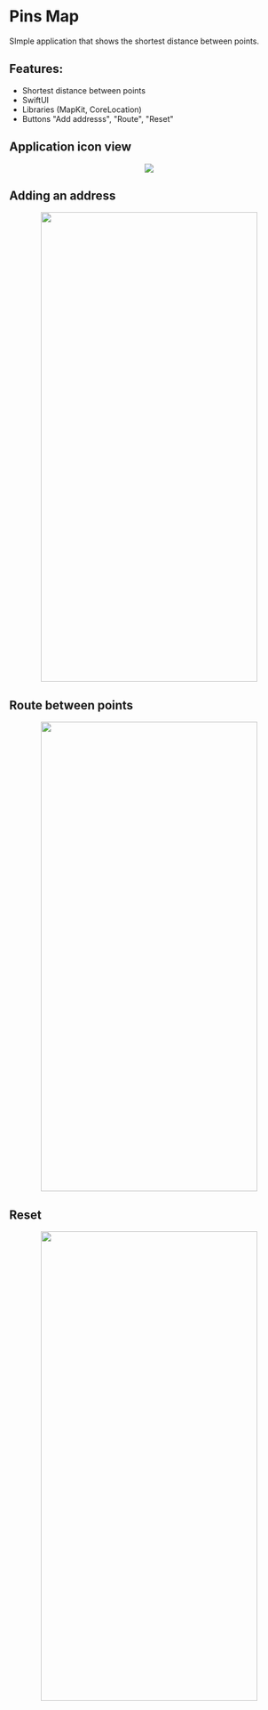# Pins Map
SImple application that shows the shortest distance between points.
## Features:
- Shortest distance between points
- SwiftUI
- Libraries (MapKit, CoreLocation)
- Buttons "Add addresss", "Route", "Reset"
## Application icon view
<p align="center"> 
<img src="https://user-images.githubusercontent.com/69767713/183393495-4d00cc8f-90f3-4a2a-94b1-e5b9d175ed41.jpeg">
</p>

## Adding an address
<p align="center"> 
<img src="https://user-images.githubusercontent.com/69767713/183393567-c80669a0-077e-4a9d-9ec6-95675fd24a70.PNG" width="390" height="844">
</p>

## Route between points
<p align="center"> 
<img src="https://user-images.githubusercontent.com/69767713/183393735-07857829-7f67-485b-a9c2-d47af716896b.PNG" width="390" height="844">
</p>

## Reset
<p align="center"> 
<img src="https://user-images.githubusercontent.com/69767713/183393844-bd6f232f-8235-4ed5-a4e5-377227d113f3.PNG" width="390" height="844">
</p>
